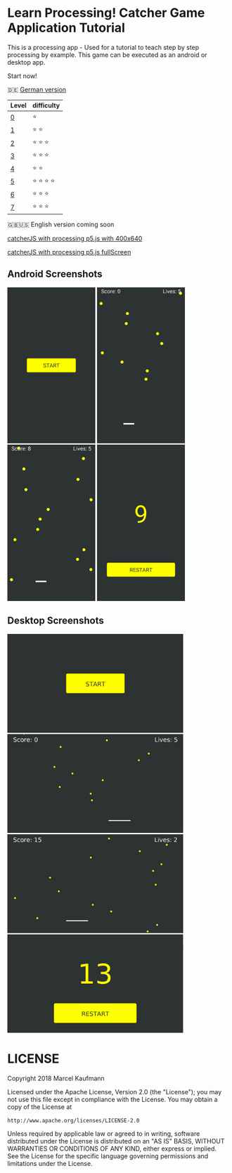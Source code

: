 # Learn Processing! Catcher Game Application Tutorial
This is a processing app - Used for a tutorial to teach step by step processing by example. This game can be executed as an android or desktop app.

Start now!

:de: [German version](https://github.com/Flocksserver/CatcherTutorial/blob/master/tutorial/Level0/Processing_Tutorial_Level_%230-CatcherGameTutorial.md)

|Level|difficulty|
|---|---|
|[0](https://github.com/Flocksserver/CatcherTutorial/blob/master/tutorial/Level0/Processing_Tutorial_Level_%230-CatcherGameTutorial.md)|:star:|
|[1](https://github.com/Flocksserver/CatcherTutorial/blob/master/tutorial/Level1/Processing_Tutorial_Level_%231-CatcherGameTutorial.md)|:star: :star:|
|[2](https://github.com/Flocksserver/CatcherTutorial/blob/master/tutorial/Level2/Processing_Tutorial_Level_%232-CatcherGameTutorial.md)|:star: :star: :star:|
|[3](https://github.com/Flocksserver/CatcherTutorial/blob/master/tutorial/Level3/Processing_Tutorial_Level_%233-CatcherGameTutorial.md)|:star: :star: :star:|
|[4](https://github.com/Flocksserver/CatcherTutorial/blob/master/tutorial/Level4/Processing_Tutorial_Level_%234-CatcherGameTutorial.md)|:star: :star:|
|[5](https://github.com/Flocksserver/CatcherTutorial/blob/master/tutorial/Level5/Processing_Tutorial_Level_%235-CatcherGameTutorial.md)|:star: :star: :star: :star:|
|[6](https://github.com/Flocksserver/CatcherTutorial/blob/master/tutorial/Level6/Processing_Tutorial_Level_%236-CatcherGameTutorial.md)|:star: :star: :star:|
|[7](https://github.com/Flocksserver/CatcherTutorial/blob/master/tutorial/Level7/Processing_Tutorial_Level_%237-CatcherGameTutorial.md)|:star: :star: :star:|

:gb::us: English version coming soon

[catcherJS with processing p5.js with 400x640 ](https://flocksserver.github.io/CatcherTutorial/docs/catcherJS/index.html?width=400&height=640)

[catcherJS with processing p5.js fullScreen ](https://flocksserver.github.io/CatcherTutorial/docs/catcherJS/index.html)

## Android Screenshots
<div>
<img src="https://github.com/Flocksserver/CatcherTutorial/raw/master/screenshots/phone/start.jpg" width="200">
<img src="https://github.com/Flocksserver/CatcherTutorial/raw/master/screenshots/phone/ingame1.jpg" width="200">
<img src="https://github.com/Flocksserver/CatcherTutorial/raw/master/screenshots/phone/ingame2.jpg" width="200">
<img src="https://github.com/Flocksserver/CatcherTutorial/raw/master/screenshots/phone/end.jpg" width="200">
</div>

## Desktop Screenshots
<div>
<img src="https://github.com/Flocksserver/CatcherTutorial/raw/master/screenshots/desktop/start.png" width="400">
<img src="https://github.com/Flocksserver/CatcherTutorial/raw/master/screenshots/desktop/ingame1.png" width="400">
<img src="https://github.com/Flocksserver/CatcherTutorial/raw/master/screenshots/desktop/ingame2.png" width="400">
<img src="https://github.com/Flocksserver/CatcherTutorial/raw/master/screenshots/desktop/end.png" width="400">
</div>

# LICENSE
Copyright 2018 Marcel Kaufmann

Licensed under the Apache License, Version 2.0 (the "License");
you may not use this file except in compliance with the License.
You may obtain a copy of the License at

    http://www.apache.org/licenses/LICENSE-2.0

Unless required by applicable law or agreed to in writing, software
distributed under the License is distributed on an "AS IS" BASIS,
WITHOUT WARRANTIES OR CONDITIONS OF ANY KIND, either express or implied.
See the License for the specific language governing permissions and
limitations under the License.
